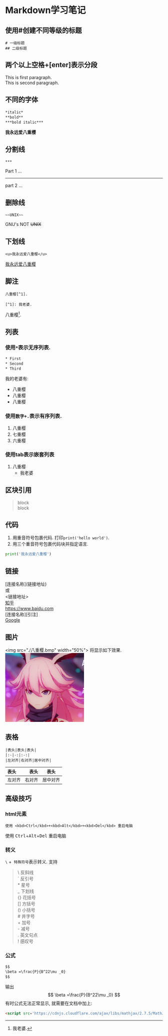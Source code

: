 <script src='https://cdnjs.cloudflare.com/ajax/libs/mathjax/2.7.5/MathJax.js?config=TeX-MML-AM_CHTML' async></script>
# Markdown学习笔记
##  使用#创建不同等级的标题
```
# 一级标题
## 二级标题
```
## 两个以上空格+[enter]表示分段
This is first paragraph.  
This is second paragraph.  
## 不同的字体
```
*italic*
**bold**
***bold italic***
```
**我永远爱八重樱**
## 分割线
```
***
```
Part 1 ...
***
part 2 ...
## 删除线
```
~~UNIX~~
```
GNU's NOT ~~UNIX~~
## 下划线
```
<u>我永远爱八重樱</u>
```
<u>我永远爱八重樱</u>

## 脚注
```
八重樱[^1].

[^1]: 我老婆.
```
八重樱[^1].

[^1]: 我老婆.

## 列表
### 使用`*`表示无序列表.
```
* First
* Second
* Third
```

我的老婆有:
* 八重樱
* 八重樱
* 八重樱  


### 使用`数字+.`表示有序列表.
1. 八重樱
2. 七重樱
3. 六重樱  


### 使用tab表示嵌套列表
1. 八重樱
	* 我老婆  


## 区块引用
> block  
> block  

## 代码
1. 用重音符号包裹代码.
打印`print('hello world')`.
2. 用三个重音符号包裹代码块并指定语言.
```python
print('我永远爱八重樱')
```

## 链接
\[连接名称](链接地址)  
或  
\<链接地址>  
[知乎](https://www.zhihu.com)  
<https://www.baidu.com>  
\[连接名称][引注]  
[Google][Google]  

[Google]: https://www.google.com	"可以输入标题"

## 图片
\<img src="./八重樱.bmp" width="50%">
将显示如下效果.
<img src="./八重樱.bmp" width="50%">

## 表格
```
|表头|表头|表头|
|:-|-:|:-:|
|左对齐|右对齐|居中对齐|
```
|表头|表头|表头|
|:-|-:|:-:|
|左对齐|右对齐|居中对齐|

## 高级技巧
### html元素
```
使用 <kbd>Ctrl</kbd>+<kbd>Alt</kbd>+<kbd>Del</kbd> 重启电脑
```
使用 <kbd>Ctrl</kbd>+<kbd>Alt</kbd>+<kbd>Del</kbd> 重启电脑
### 转义
`\` +` 特殊符号`表示转义.
支持
>\   反斜线  
\`   反引号  
\*   星号  
_   下划线  
{}  花括号  
[]  方括号  
()  小括号  
\#   井字号  
\+   加号  
\-   减号  
\.   英文句点  
\!   感叹号  

### 公式
```
$$
\beta =\frac{P}{B^22\mu _0}
$$
```
输出
$$
\beta =\frac{P}{B^22\mu _0}
$$
有时公式无法正常显示, 就需要在文档中加上:
```html
<script src='https://cdnjs.cloudflare.com/ajax/libs/mathjax/2.7.5/MathJax.js?config=TeX-MML-AM_CHTML' async></script>
```

